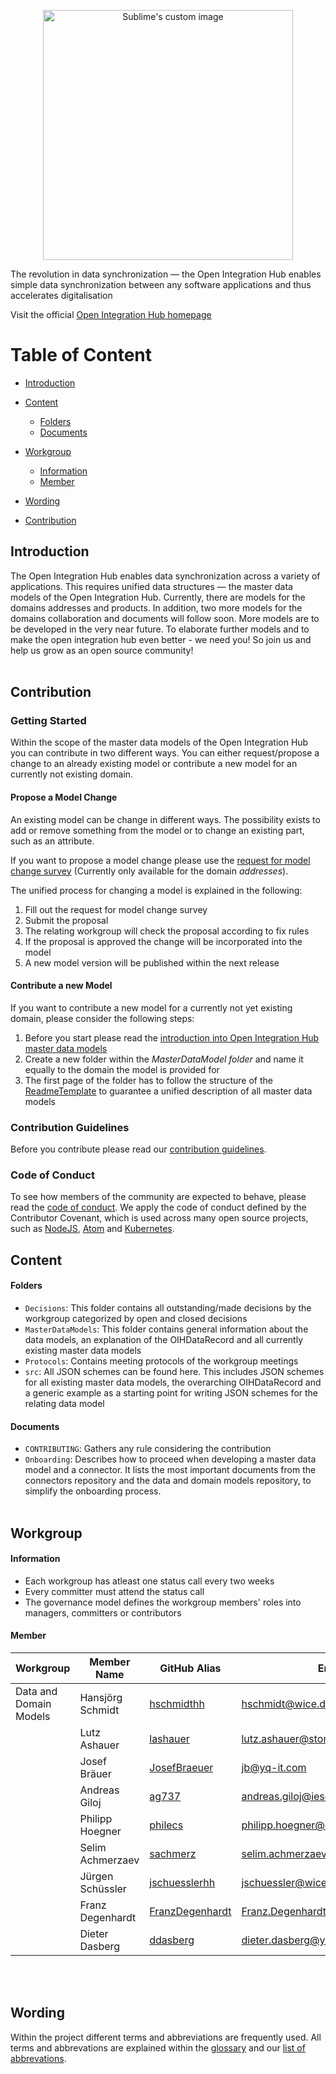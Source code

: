 <p align="center">
  <img src="https://github.com/openintegrationhub/Data-and-Domain-Models/blob/master/Assets/medium-oih-einzeilig-zentriert.jpg" alt="Sublime's custom image" width="400"/>
</p>

The revolution in data synchronization — the Open Integration Hub enables simple data synchronization between any software applications and thus accelerates digitalisation

Visit the official [Open Integration Hub homepage](https://www.openintegrationhub.de/)

# Table of Content
- [Introduction](#introduction)

- [Content](#content)

  - [Folders](#folders)
  - [Documents](#documents)

- [Workgroup](#workgroup)

  - [Information](#information)
  - [Member](#member)

- [Wording](#wording)

- [Contribution](#contribution)


## Introduction

The Open Integration Hub enables data synchronization across a variety of applications. This requires unified data structures — the master data models of the Open Integration Hub. Currently, there are models for the domains addresses and products. In addition, two more models for the domains collaboration and documents will follow soon. More models are to be developed in the very near future. To elaborate further models and to make the open integration hub even better - we need you! So join us and help us grow as an open source community!
<br><br>

## Contribution
### Getting Started
Within the scope of the master data models of the Open Integration Hub you can contribute in two different ways. You can either request/propose a change to an already existing model or contribute a new model for an currently not existing domain.

#### Propose a Model Change
An existing model can be change in different ways. The possibility exists to add or remove something from the model or to change an existing part, such as an attribute.

If you want to propose a model change please use the [request for model change survey](https://docs.google.com/forms/d/e/1FAIpQLScTkJNCEPTIBlc7Cumn7Y-6pfIPV90E5tVox2djnJbLUSyi4g/viewform) (Currently only available for the domain _addresses_).

The unified process for changing a model is explained in the following:

1. Fill out the request for model change survey
2. Submit the proposal
3. The relating workgroup will check the proposal according to fix rules
4. If the proposal is approved the change will be incorporated into the model
5. A new model version will be published within the next release

#### Contribute a new Model

If you want to contribute a new model for a currently not yet existing domain, please consider the following steps:

1. Before you start please read the [introduction into Open Integration Hub master data models](MasterDataModels/README.md)
2. Create a new folder within the _MasterDataModel folder_ and name it equally to the domain the model is provided for
3. The first page of the folder has to follow the structure of the [ReadmeTemplate](MasterDataModels/ReadmeTemplate.md) to guarantee a unified description of all master data models

### Contribution Guidelines

Before you contribute please read our [contribution guidelines](CONTRIBUTING.md).

### Code of Conduct

To see how members of the community are expected to behave, please read the [code of conduct](CODE_OF_CONDUCT.md). We apply the code of conduct defined by the Contributor Covenant, which is used across many open source projects, such as [NodeJS](https://github.com/nodejs/node), [Atom](https://github.com/atom/atom) and [Kubernetes](https://github.com/kubernetes/kubernetes).

## Content
#### Folders

- `Decisions`: This folder contains all outstanding/made decisions by the workgroup categorized by open and closed decisions
- `MasterDataModels`: This folder contains general information about the data models, an explanation of the OIHDataRecord and all currently existing master data models
- `Protocols`: Contains meeting protocols of the workgroup meetings
- `src`: All JSON schemes can be found here. This includes JSON schemes for all existing master data models, the overarching OIHDataRecord and a generic example as a starting point for writing JSON schemes for the relating data model


#### Documents

- `CONTRIBUTING`: Gathers any rule considering the contribution
- `Onboarding`: Describes how to proceed when developing a master data model and a connector. It lists the most important documents from the connectors repository and the data and domain models repository, to simplify the onboarding process.
<br><br>

## Workgroup
#### Information
- Each workgroup has atleast one status call every two weeks
- Every committer must attend the status call
- The governance model defines the workgroup members' roles into managers, committers or contributors


#### Member

| Workgroup  | Member Name |GitHub Alias|Email| Role |
| --- | --- | --- | --- | --- |
| Data and Domain Models  | Hansjörg Schmidt  |[hschmidthh](https://github.com/hschmidthh)|hschmidt@wice.de| **Manager**  |
|  | Lutz Ashauer |[lashauer](https://github.com/lashauer)|lutz.ashauer@stoneone.de| Committer  |
|  | Josef Bräuer|[JosefBraeuer](https://github.com/JosefBraeuer)|jb@yq-it.com| Committer  |
|  | Andreas Giloj|[ag737](https://github.com/ag737)|andreas.giloj@iese.fraunhofer.de| Committer  |
|  | Philipp Hoegner|[philecs](https://github.com/philecs)|philipp.hoegner@cloudecosystem.org| Committer  |
|  | Selim Achmerzaev|[sachmerz](https://github.com/sachmerz)|selim.achmerzaev@basaas.com| Contributor  |
|  | Jürgen Schüssler|[jschuesslerhh](https://github.com/jschuesslerhh)|jschuessler@wice.de| Contributor  |
|  | Franz  Degenhardt|[FranzDegenhardt](https://github.com/FranzDegenhardt)|Franz.Degenhardt@x-integrate.com| Contributor  |
|  | Dieter Dasberg|[ddasberg](https://github.com/ddasberg)|dieter.dasberg@yq-it.com| Contributor  |

<br><br>

## Wording

Within the project different terms and abbreviations are frequently used. All terms and abbrevations are explained within the [glossary](https://github.com/openintegrationhub/Connectors/wiki/Glossary) and our [list of abbrevations](https://github.com/openintegrationhub/Connectors/wiki/Abbreviations).

